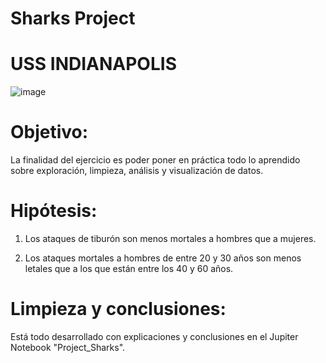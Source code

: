 
# Sharks Project


# USS INDIANAPOLIS
![image](https://github.com/luisgh87/Sharks_Project_1/assets/116723919/901c0d97-8171-41d0-9db3-dd02255fe52e)

# Objetivo:

La finalidad del ejercicio es poder poner en práctica todo lo aprendido sobre exploración, limpieza, análisis y visualización de datos.

# Hipótesis:

1. Los ataques de tiburón son menos mortales a hombres que a mujeres.

2. Los ataques mortales a hombres de entre 20 y 30 años son menos letales que a los que están entre los 40 y 60 años.

# Limpieza y conclusiones:

Está todo desarrollado con explicaciones y conclusiones en el Jupiter Notebook "Project_Sharks".


